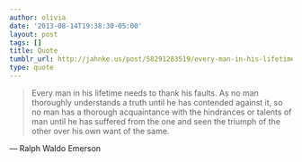 ```yaml
---
author: olivia
date: '2013-08-14T19:38:30-05:00'
layout: post
tags: []
title: Quote
tumblr_url: http://jahnke.us/post/58291283519/every-man-in-his-lifetime-needs-to-thank-his
type: quote
---
```


> Every man in his lifetime needs to thank his faults. As no man thoroughly understands a truth until he has contended against it, so no man has a thorough acquaintance with the hindrances or talents of man until he has suffered from the one and seen the triumph of the other over his own want of the same.

— Ralph Waldo Emerson
